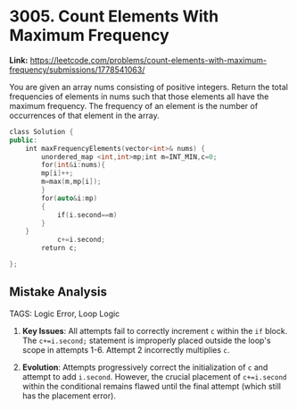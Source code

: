 # 3005. Count Elements With Maximum Frequency

**Link:** https://leetcode.com/problems/count-elements-with-maximum-frequency/submissions/1778541063/

You are given an array nums consisting of positive integers. Return the total frequencies of elements in nums such that those elements all have the maximum frequency. The frequency of an element is the number of occurrences of that element in the array.

```cpp
class Solution {
public:
    int maxFrequencyElements(vector<int>& nums) {
        unordered_map <int,int>mp;int m=INT_MIN,c=0;
        for(int&i:nums){
        mp[i]++;
        m=max(m,mp[i]);
        }
        for(auto&i:mp)
        {
            if(i.second==m)
        }
    }
            c+=i.second;
        return c;

};
```

## Mistake Analysis

TAGS: Logic Error, Loop Logic

1. **Key Issues**: All attempts fail to correctly increment `c` within the `if` block.  The `c+=i.second;` statement is improperly placed outside the loop's scope in attempts 1-6.  Attempt 2 incorrectly multiplies `c`.

2. **Evolution**: Attempts progressively correct the initialization of `c` and attempt to add `i.second`.  However, the crucial placement of `c+=i.second` within the conditional remains flawed until the final attempt (which still has the placement error).

